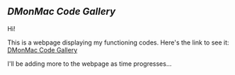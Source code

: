## **_DMonMac Code Gallery_**

Hi!

This is a webpage displaying my functioning codes. Here's the link to see it: [DMonMac Code Gallery](https://dmonmac.github.io)

I'll be adding more to the webpage as time progresses...
